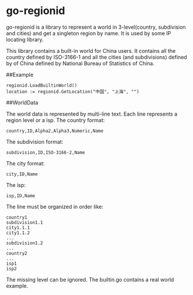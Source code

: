 # go-regionid

go-regionid is a library to represent a world in 3-level(country, subdivision and cities) and get a singleton region by name.
It is used by some IP locating library.

This library contains a built-in world for China users. It contains all the country defined by ISO-3166-1 and all the cities (and subdivisions) defined by of China defined by National Bureau of Statistics of China.

##Example

    regionid.LoadBuiltinWorld()
    location := regionid.GetLocation("中国", "上海", "")

##WorldData

The world data is represented by multi-line text. Each line represents a region level or a isp.
The country format:

    country,ID,Alpha2,Alpha3,Numeric,Name

The subdivision format:

    subdivision,ID,ISO-3166-2,Name

The city format:

    city,ID,Name

The isp:

    isp,ID,Name

The line must be organized in order like:

    country1
    subdivision1.1
    city1.1.1
    city1.1.2
    ...
    subdivision1.2
    ...
    country2
    ...
    isp1
    isp2

The missing level can be ignored. The builtin.go contains a real world example.

